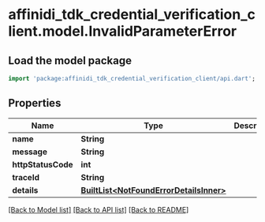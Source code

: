 # affinidi_tdk_credential_verification_client.model.InvalidParameterError

## Load the model package
```dart
import 'package:affinidi_tdk_credential_verification_client/api.dart';
```

## Properties
Name | Type | Description | Notes
------------ | ------------- | ------------- | -------------
**name** | **String** |  | 
**message** | **String** |  | 
**httpStatusCode** | **int** |  | 
**traceId** | **String** |  | 
**details** | [**BuiltList&lt;NotFoundErrorDetailsInner&gt;**](NotFoundErrorDetailsInner.md) |  | [optional] 

[[Back to Model list]](../README.md#documentation-for-models) [[Back to API list]](../README.md#documentation-for-api-endpoints) [[Back to README]](../README.md)


